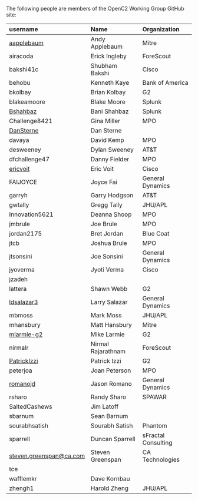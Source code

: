The following people are members of the OpenC2 Working Group GitHub site:

username | Name         | Organization
:-----   | :-----       | :-----
[aapplebaum](https://github.com/aaplebaum) | Andy Applebaum | Mitre
airacoda | Erick Ingleby | ForeScout
bakshi41c | Shubham Bakshi | Cisco
behobu | Kenneth Kaye | Bank of America
bkolbay | Brian Kolbay | G2
blakeamoore | Blake Moore | Splunk
[Bshahbaz](https://github.com/Bshahbaz) | Bani Shahbaz | Splunk
Challenge8421 | Gina Miller | MPO
[DanSterne](https://github.com/dansterne) | Dan Sterne |
davaya | David Kemp | MPO
desweeney | Dylan Sweeney | AT&T
dfchallenge47 | Danny Fielder | MPO
[ericvoit](https://github.com/ericvoit) | Eric Voit | Cisco
FAIJOYCE | Joyce Fai | General Dynamics
garryh | Garry Hodgson | AT&T
gwtally | Gregg Tally | JHU/APL
Innovation5621 | Deanna Shoop | MPO
jmbrule | Joe Brule | MPO
jordan2175 | Bret Jordan | Blue Coat
jtcb | Joshua Brule | MPO
jtsonsini | Joe Sonsini | General Dynamics
jyoverma | Jyoti Verma | Cisco
jzadeh | |
lattera | Shawn Webb | G2
[ldsalazar3](https://github.com/ldsalazar3) | Larry Salazar | General Dynamics
mbmoss | Mark Moss | JHU/APL
mhansbury | Matt Hansbury | Mitre
[mlarmie-g2](https://github.com/mlarmie-g2) | Mike Larmie | G2
nirmalr | Nirmal Rajarathnam | ForeScout
[PatrickIzzi](https://github.com/PatrickIzzi) | Patrick Izzi | G2
peterjoa | Joan Peterson | MPO
[romanojd](https://github.com/romanojd) | Jason Romano | General Dynamics
rsharo | Randy Sharo | SPAWAR
SaltedCashews | Jim Latoff | 
sbarnum | Sean Barnum |
sourabhsatish | Sourabh Satish | Phantom
sparrell | Duncan Sparrell | sFractal Consulting
steven.greenspan@ca.com | Steven Greenspan | CA Technologies
tce | |
wafflemkr | Dave Kornbau | 
zhengh1 | Harold Zheng | JHU/APL
